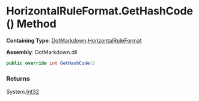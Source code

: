 # HorizontalRuleFormat\.GetHashCode\(\) Method

**Containing Type**: [DotMarkdown](../../README.md)\.[HorizontalRuleFormat](../README.md)

**Assembly**: DotMarkdown\.dll

```csharp
public override int GetHashCode()
```

### Returns

System\.[Int32](https://docs.microsoft.com/en-us/dotnet/api/system.int32)

